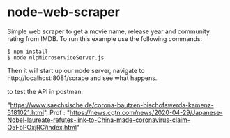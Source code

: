 # node-web-scraper

Simple web scraper to get a movie name, release year and community rating from IMDB.
To run this example use the following commands:

```shell
$ npm install
$ node nlpMicroserviceServer.js
```

Then it will start up our node server, navigate to http://localhost:8081/scrape and see what happens.

to test the API in postman:

"https://www.saechsische.de/corona-bautzen-bischofswerda-kamenz-5181021.html",
Prof :
"https://news.cgtn.com/news/2020-04-29/Japanese-Nobel-laureate-refutes-link-to-China-made-coronavirus-claim-Q5FbPOxjRC/index.html"
